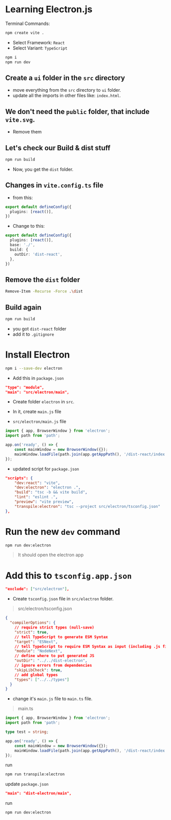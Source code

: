 # Learning Electron.js

Terminal Commands:

```sh
npm create vite .
```

- Select Framework: `React`
- Select Variant: `TypeScript`

```sh
npm i
npm run dev
```

## Create a `ui` folder in the `src` directory

- move everything from the `src` directory to `ui` folder.
- update all the imports in other files like: `index.html`.

## We don't need the `public` folder, that include `vite.svg`.

- Remove them

## Let's check our Build & dist stuff

```sh
npm run build
```

- Now, you get the `dist` folder.

## Changes in `vite.config.ts` file

- from this:

```config.ts
export default defineConfig({
  plugins: [react()],
})
```

- Change to this:

```config.ts
export default defineConfig({
  plugins: [react()],
  base: './',
  build: {
    outDir: 'dist-react',
  },
})
```

## Remove the `dist` folder

```sh
Remove-Item -Recurse -Force .\dist
```

## Build again

```sh
npm run build
```
- you got `dist-react` folder
- add it to `.gitignore`

# Install Electron

```sh
npm i --save-dev electron
```

- Add this in `package.json`

```json
"type": "module",
"main": "src/electron/main",
```

- Create folder `electron` in `src`.
- In it, create `main.js` file

- `src/electron/main.js` file

```js
import { app, BrowserWindow } from 'electron';
import path from 'path';

app.on('ready', () => {
    const mainWindow = new BrowserWindow({});
    mainWindow.loadFile(path.join(app.getAppPath(), '/dist-react/index.html'));
});
```

- updated script for `package.json`

```json
"scripts": {
    "dev:react": "vite",
    "dev:electron": "electron .",
    "build": "tsc -b && vite build",
    "lint": "eslint .",
    "preview": "vite preview",
    "transpile:electron": "tsc --project src/electron/tsconfig.json"
},
```

# Run the new `dev` command

```sh
npm run dev:electron
```

> It should open the electron app

# Add this to `tsconfig.app.json`

```json
"exclude": ["src/electron"],
```

- Create `tsconfig.json` file in `src/electron` folder.

> src/electron/tsconfig.json

```json
{
  "compilerOptions": {
    // require strict types (null-save)
    "strict": true,
    // tell TypeScript to generate ESM Syntax
    "target": "ESNext",
    // tell TypeScript to require ESM Syntax as input (including .js file imports)
    "module": "NodeNext",
    // define where to put generated JS
    "outDir": "../../dist-electron",
    // ignore errors from dependencies
    "skipLibCheck": true,
    // add global types
    "types": ["../../types"]
  }
}
```

- change it's `main.js` file to `main.ts` file.

> main.ts

```ts
import { app, BrowserWindow } from 'electron';
import path from 'path';

type test = string;

app.on('ready', () => {
    const mainWindow = new BrowserWindow({});
    mainWindow.loadFile(path.join(app.getAppPath(), '/dist-react/index.html'));
});
```

run

```sh
npm run transpile:electron
```

update `package.json`

```json
"main": "dist-electron/main",
```

run

```sh
npm run dev:electron
```